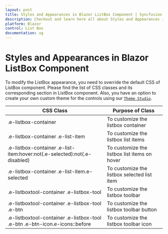 ```yaml
---
layout: post
title: Styles and Appearances in Blazor ListBox Component | Syncfusion
description: Checkout and learn here all about Styles and Appearances in Syncfusion Blazor ListBox component and more.
platform: Blazor
control: List Box
documentation: ug
---
```


# Styles and Appearances in Blazor ListBox Component

To modify the ListBox appearance, you need to override the default CSS of ListBox component. Please find the list of CSS classes and its corresponding section in ListBox component. Also, you have an option to create your own custom theme for the controls using our [`Theme Studio`](https://ej2.syncfusion.com/themestudio/?theme=material).

| CSS Class | Purpose of Class |
| ----- | ----- |
|.e-listbox-container | To customize the listbox container |
|.e-listbox-container .e-list-item | To customize the listbox list items |
|.e-listbox-container .e-list-item:hover:not(.e-selected):not(.e-disabled) | To customize the listbox list items on hover |
|.e-listbox-container .e-list-item.e-selected | To customize the listbox selected list item |
|.e-listboxtool-container .e-listbox-tool | To customize the listbox toolbar |
|.e-listboxtool-container .e-listbox-tool .e-btn | To customize the listbox toolbar button |
|.e-listboxtool-container .e-listbox-tool .e-btn .e-btn-icon.e-icons::before | To customize the listbox toolbar icon |